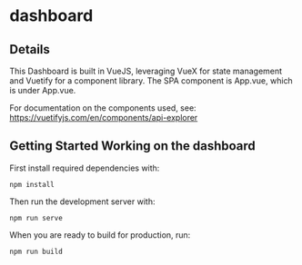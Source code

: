 # dashboard

## Details
This Dashboard is built in VueJS, leveraging VueX for state management and Vuetify for a component library.
The SPA component is App.vue, which is under App.vue.

For documentation on the components used, see:
https://vuetifyjs.com/en/components/api-explorer

## Getting Started Working on the dashboard

First install required dependencies with:

```
npm install
```

Then run the development server with:

```
npm run serve
```

When you are ready to build for production, run:

```
npm run build
```
